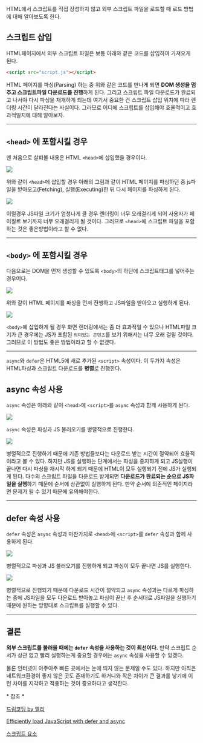 HTML에서 스크립트를 직접 장성하지 않고 외부 스크립트 파일을 로드할 때 로드 방법에 대해 알아보도록 한다.

## 스크립트 삽입
HTML페이지에서 외부 스크립트 파일은 보통 아래와 같은 코드를 삽입하여 가져오게 된다.

```HTML
<script src="script.js"></script>
```
HTML 페이지를 파싱(Parsing) 하는 중 위와 같은 코드를 만나게 되면 **DOM 생성을 멈추고 스크립트파일 다운로드를 진행**하게 된다. 그리고 스크립트 파일 다운로드가 완료되고 나서야 다시 파싱을 재개하게 되는데 여기서 중요한 건 스크립트 삽입 위치에 따라 렌더링 시간이 달라진다는 사실이다. 그러므로 어디에 스크립트를 삽입해야 효율적이고 효과적일지에 대해 알아보자.

---

## `<head>` 에 포함시킬 경우
맨 처음으로 살펴볼 내용은 HTML `<head>`에 삽입했을 경우이다. 

![](https://images.velog.io/images/anjaekk/post/69046b35-bcaf-4950-92ab-f14c90ee5a3b/image.png)

위와 같이 `<head>`에 삽입할 경우 아래의 그림과 같이 HTML 페이지를 파싱하던 중 js파일을 받아오고(Fetching), 실행(Executing)한 뒤 다시 페이지를 파싱하게 된다. 

![](https://images.velog.io/images/anjaekk/post/de713449-0b39-4aff-abfa-b8873bccd118/image.png)

이럴경우 JS파일 크기가 엄청나게 클 경우 렌더링이 너무 오래걸리게 되어 사용자가 페이질르 보기까지 너무 오래걸리게 될 것이다. 그러므로 `<head>`에 스크립트 파일을 포함하는 것은 좋은방법이라고 할 수 없다.

---

## `<body>` 에 포함시킬 경우
다음으로는 DOM을 먼저 생성할 수 있도록 `<body>`의 하단에 스크립트태그를 넣어주는 경우이다.

![](https://images.velog.io/images/anjaekk/post/82bce27c-fd99-4707-a18f-3bfe32efafec/image.png)

위와 같이 HTML 페이지를 파싱을 먼저 진행하고 JS파일을 받아오고 실행하게 된다.

![](https://images.velog.io/images/anjaekk/post/2844c7f2-c966-457a-8365-c3e254815fb4/image.png)

`<body>`에 삽입하게 될 경우 화면 렌더링에서는 좀 더 효과적일 수 있으나 HTML파일 크기가 큰 경우에는 JS가 포함된 `의미있는 콘텐츠`를 보기 위해서는 너무 오래 걸릴 것이다. 그러므로 이 방법도 좋은 방법이라고 할 수 없겠다.

---

`async`와 `defer`은 HTML5에 새로 추가된 `<script>` 속성이다. 이 두가지 속성은 HTML파싱과 스크립트 다운로드를 **병렬**로 진행한다.

## async 속성 사용
`async` 속성은 아래와 같이 `<head>`에 `<script>`를 `async` 속성과 함께 사용하게 된다.

![](https://images.velog.io/images/anjaekk/post/5b5b708a-baef-4512-9f80-f64b86f979b9/image.png)

`async` 속성은 파싱과 JS 불러오기를 병렬적으로 진행한다.

![](https://images.velog.io/images/anjaekk/post/18748d4a-a7d9-485b-8949-2797fbce8104/image.png)

병렬적으로 진행하기 때문에 기존 방법들보다는 다운로드 받는 시간이 절약되어 효율적이라고 볼 수 있다. 하지만 JS를 실행하는 단계에서는 파싱을 중지하게 되고 JS실행이 끝나면 다시 파싱을 재시작 하게 되기 때문에 HTML이 모두 실행되기 전에 JS가 실행되게 된다. 
다수의 스크립트 파일을 다운로드 받게되면 **다운로드가 완료되는 순으로 JS파일을 실행**하기 때문에 순서에 상관없이 실행하게 된다. 만약 순서에 의존적인 페이지라면 문제가 될 수 있기 때문에 유의해야한다.

---

## defer 속성 사용
`defer` 속성은 `async` 속성과 마찬가지로 `<head>`에 `<script>`를 `defer` 속성과 함께 사용하게 된다.

![](https://images.velog.io/images/anjaekk/post/709898a0-95fd-4d37-95e1-118c7471e666/image.png)

병렬적으로 파싱과 JS 불러오기를 진행하게 되고 파싱이 모두 끝나면 JS를 실행한다.

![](https://images.velog.io/images/anjaekk/post/d48d1483-2ac5-4141-a9de-cfa5e5048c4e/image.png)

병렬적으로 진행되기 때문에 다운로드 시간이 절약되고 `async` 속성과는 다르게 파싱하는 중에 JS파일을 모두 다운로드 받아놓고 파싱이 끝난 후 순서대로 JS파일을 실행하기 때문에 원하는 방향대로 스크립트를 실행할 수 있다.

---

## 결론
**외부 스크립트를 불러올 때에는 `defer` 속성을 사용하는 것이 최선이다.** 만약 스크립트 순서가 상관 없고 빨리 실행하는게 중요할 경우에는 `async` 속성을 사용할 수 있겠다.

물론 인터넷이 아주아주 빠른 곳에서는 눈에 띄지 않는 문제일 수도 있다. 하지만 아직은 네트워크환경이 좋지 않은 곳도 존재하기도 하거니와 작은 차이가 큰 결과를 낳기에 이런 차이를 지각하고 적용하는 것이 중요하다고 생각한다.



\* 참조 *

[드림코딩 by 엘리](https://www.youtube.com/watch?v=tJieVCgGzhs&list=PLv2d7VI9OotTVOL4QmPfvJWPJvkmv6h-2&index=2)

[Efficiently load JavaScript with defer and async](https://flaviocopes.com/javascript-async-defer/)

[스크립트 요소](https://developer.mozilla.org/ko/docs/Web/HTML/Element/script)
